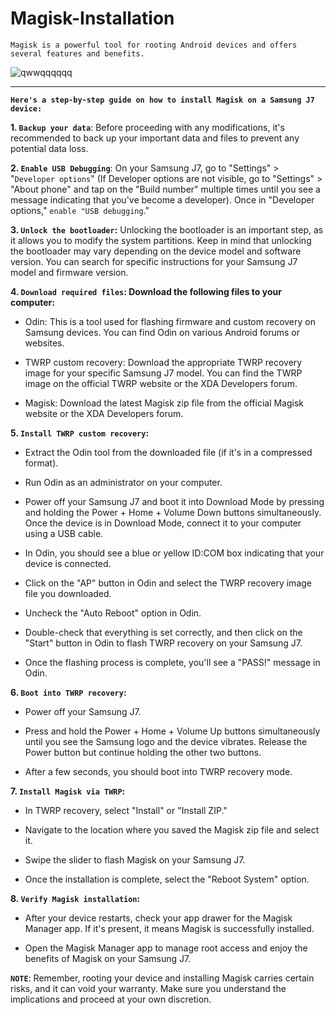# Magisk-Installation
```
Magisk is a powerful tool for rooting Android devices and offers several features and benefits. 
```
![qwwqqqqqq](https://github.com/Jkrathod/Magisk-Installation/assets/110445358/a84b3a69-243b-4ee0-bc5f-d1aa472ec12e)

---

**`Here's a step-by-step guide on how to install Magisk on a Samsung J7 device:`**

**1.	`Backup your data`**: Before proceeding with any modifications, it's recommended to back up your important data and files to prevent any potential data loss.
   
**2.	`Enable USB Debugging`**: On your Samsung J7, go to "Settings" > "`Developer options`" (If Developer options are not visible, go to "Settings" > "About phone" and tap on the "Build number" multiple times until you see a message indicating that you've become a developer). Once in "Developer options," `enable "USB debugging`."
  
**3.	`Unlock the bootloader`:** Unlocking the bootloader is an important step, as it allows you to modify the system partitions. Keep in mind that unlocking the bootloader may vary depending on the device model and software version. You can search for specific instructions for your Samsung J7 model and firmware version.

**4.	`Download required files`: Download the following files to your computer:**

   - Odin: This is a tool used for flashing firmware and custom recovery on Samsung devices. You can find Odin on various Android forums or websites.

   - TWRP custom recovery: Download the appropriate TWRP recovery image for your specific Samsung J7 model. You can find the TWRP image on the official TWRP website or the XDA Developers forum.

   - Magisk: Download the latest Magisk zip file from the official Magisk website or the XDA Developers forum.


**5.	`Install TWRP custom recovery`:**

   - Extract the Odin tool from the downloaded file (if it's in a compressed format).
   
   - Run Odin as an administrator on your computer.
   
   - Power off your Samsung J7 and boot it into Download Mode by pressing and holding the Power + Home + Volume Down buttons simultaneously. Once the device is in Download Mode, connect it to your computer using a USB cable.
   
   - In Odin, you should see a blue or yellow ID:COM box indicating that your device is connected.
   
   - Click on the "AP" button in Odin and select the TWRP recovery image file you downloaded.
   
   - Uncheck the "Auto Reboot" option in Odin.
   
   - Double-check that everything is set correctly, and then click on the "Start" button in Odin to flash TWRP recovery on your Samsung J7.
   
   - Once the flashing process is complete, you'll see a "PASS!" message in Odin.

**6.	`Boot into TWRP recovery`:**

   - Power off your Samsung J7.
   
   - Press and hold the Power + Home + Volume Up buttons simultaneously until you see the Samsung logo and the device vibrates. Release the Power button but continue holding the other two buttons.
   
   - After a few seconds, you should boot into TWRP recovery mode.

**7.	`Install Magisk via TWRP`:**

- In TWRP recovery, select "Install" or "Install ZIP."
  
- Navigate to the location where you saved the Magisk zip file and select it.

- Swipe the slider to flash Magisk on your Samsung J7.

- Once the installation is complete, select the "Reboot System" option.

**8.	`Verify Magisk installation`:**

- After your device restarts, check your app drawer for the Magisk Manager app. If it's present, it means Magisk is successfully installed.

- Open the Magisk Manager app to manage root access and enjoy the benefits of Magisk on your Samsung J7.
  

**`NOTE`**: Remember, rooting your device and installing Magisk carries certain risks, and it can void your warranty. Make sure you understand the implications and proceed at your own discretion.


